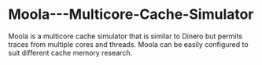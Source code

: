 # Moola---Multicore-Cache-Simulator
Moola is a multicore cache simulator that is similar to Dinero but permits traces from multiple cores and threads. Moola can be easily configured to suit different cache memory research.
